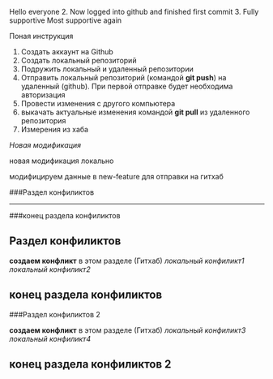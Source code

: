 Hello everyone
2. Now logged into github and finished first commit
3. Fully supportive
Most supportive again


Поная инструкция

1. Создать аккаунт на Github
2. Создать локальный репозиторий
3. Подружить локальный и удаленный репозитории
4. Отправить локальный репозиторий (командой __git push__) на удаленный (github).
При первой отправке будет необходима авторизация
5. Провести изменения с другого компьютера
6. выкачать актуальные изменения командой __git pull__ из удаленного репозитория
7. Измерения из хаба

*Новая модификация*

новая модификация локально

модифицируем данные в new-feature для отправки на гитхаб


###Раздел конфиликтов


_________________________________________________________


###конец раздела конфиликтов
## Раздел конфиликтов
__создаем конфликт__ в этом разделе (Гитхаб)
*локальный конфиликт1*
*локальный конфиликт2*

## конец раздела конфиликтов


###Раздел конфиликтов 2




__создаем конфликт__ в этом разделе (Гитхаб)
*локальный конфиликт3*
*локальный конфиликт4*

## конец раздела конфиликтов 2